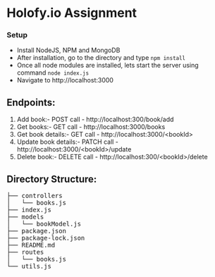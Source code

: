 # Holofy.io Assignment

### Setup
- Install NodeJS, NPM and MongoDB
- After installation, go to the directory and type `npm install`
- Once all node modules are installed, lets start the server using command `node index.js`
- Navigate to http://localhost:3000

## Endpoints:
1. Add book:- POST call -  http://localhost:300/book/add
2. Get books:- GET call - http://localhost:3000/books
3. Get book details:-  GET call - http://localhost:3000/\<bookId\>
4. Update book details:- PATCH call - http://localhost:3000/\<bookId\>/update
5. Delete book:- DELETE call - http://localhost:300/\<bookId\>/delete

## Directory Structure:
<pre>
├── controllers
│   └── books.js
├── index.js
├── models
│   └── bookModel.js
├── package.json
├── package-lock.json
├── README.md
├── routes
│   └── books.js
└── utils.js
</pre>
